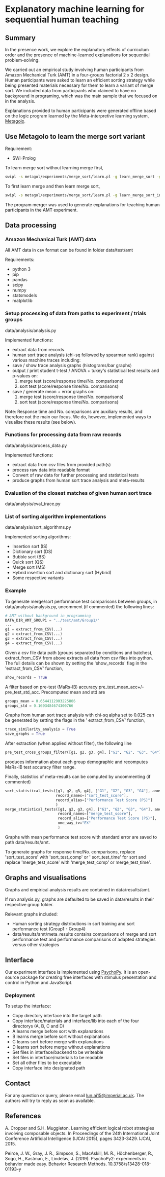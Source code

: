 # Explanatory machine learning for sequential human teaching

## Summary

In the presence work, we explore the explanatory effects of curriculum order and the presence of machine-learned
explanations for sequential problem-solving.

We carried out an empirical study involving human participants from Amazon Mechanical Turk (AMT) in a four-groups
factorial 2 x 2 design. Human participants were asked to learn an efficient sorting strategy while being presented
materials necessary for them to learn a variant of merge sort. We included data from participants who claimed to have no
background in programing, which was the main sample that we focused on in the analysis.

Explanations provided to human participants were generated offline based on the logic program learned by the
Meta-interpretive learning system, [Metagolo](https://dl.acm.org/doi/10.5555/2832581.2832726).

## Use Metagolo to learn the merge sort variant

Requirement:

- SWI-Prolog

To learn merge sort without learning merge first,

```bash
swipl -s metagol/experiments/merge_sort/learn.pl -g learn_merge_sort -g halt
```

To first learn merge and then learn merge sort,

```bash
swipl -s metagol/experiments/merge_sort/learn.pl -g learn_merge_sort_in_episodes -g halt
```

The program merger was used to generate explanations for teaching human participants in the AMT experiment.

## Data processing

### Amazon Mechanical Turk (AMT) data

All AMT data in csv format can be found in folder data/test/amt

Requirements:

- python 3
- pip
- pandas
- scipy
- numpy
- statsmodels
- matplotlib

### Setup processing of data from paths to experiment / trials groups

data/analysis/analysis.py

Implemented functions:

- extract data from records
- human sort trace analysis (chi-sq followed by spearman rank) against various machine traces including:
- save / show trace analysis graphs (histograms/bar graphs)
- output / print student t-test / ANOVA + tukey's statistical test results and p-values on:
    1) merge test (score/response time/No. comparisons)
    2) sort test (score/response time/No. comparisons)
- save / generate mean + error graphs on:
    1) merge test (score/response time/No. comparisons)
    2) sort test (score/response time/No. comparisons)

Note: Response time and No. comparisons are auxiliary results, and therefore not the main our focus. We do, however,
implemented ways to visualise these results (see below).

### Functions for processing data from raw records

data/analysis/process_data.py

Implemented functions:

- extract data from csv files from provided path(s)
- process raw data into readable format
- Convert of raw data for further processing and statistical tests
- produce graphs from human sort trace analysis and meta-results

### Evaluation of the closest matches of given human sort trace

data/analysis/eval_trace.py

### List of sorting algorithm implementations

data/analysis/sort_algorithms.py

Implemented sorting algorithms:

- Insertion sort (IS)
- Dictionary sort (DS)
- Bubble sort (BS)
- Quick sort (QS)
- Merge sort (MS)
- Hybrid insertion sort and dictionary sort (Hybrid)
- Some respective variants

### Example

To generate merge/sort performance test comparisons between groups, in data/analysis/analysis.py, uncomment (if
commented) the following lines:

```python
# AMT without background in programming
DATA_DIR_AMT_GROUP1 = "../test/amt/Group1/"
...
g1 = extract_from_CSV(...)
g2 = extract_from_CSV(...)
g3 = extract_from_CSV(...)
g4 = extract_from_CSV(...)
```

Given a csv file data path (groups separated by conditions and batches), extract_from_CSV from above extracts all data
from csv files into python. The full details can be shown by setting the 'show_records' flag in the 'extract_from_CSV'
function,

```python
show_records = True
```

A filter based on pre-test (MaRs-IB) accuracy pre_test_mean_acc+/-pre_test_std_acc. Precomputed mean and std are

```python
groups_mean = 0.6544112903225806
groups_std = 0.1693484674300766
```

Graphs from human sort trace analysis with chi-sq alpha set to 0.025 can be generated by setting the flags in the '
extract_from_CSV' function,

```python
trace_similarity_analysis = True
save_graphs = True
```

After extraction (when applied without filter), the following line

```python
pre_test_cross_groups_filter([g1, g2, g3, g4], ["G1", "G2", "G3", "G4"])
```

produces information about each group demographic and recomputes MaRs-IB test accuracy filter range.

Finally, statistics of meta-results can be computed by uncommenting (if commented)

```python
sort_statistical_tests([g1, g2, g3, g4], ["G1", "G2", "G3", "G4"], anova_two_way=True, tukey_two_way=False,
                       record_names=["sort_test_score"],
                       record_alias=["Performance Test Score (PS)"]
                       )
merge_statistical_tests([g1, g2, g3, g4], ["G1", "G2", "G3", "G4"], anova_two_way=False, tukey_two_way=False,
                        record_names=["merge_test_score"],
                        record_alias=["Performance Test Score (PS)"],
                        one_way_iv="EX"
                        )
```

Graphs with mean performance test score with standard error are saved to path data/results/amt.

To generate graphs for response time/No. comparisons, replace 'sort_test_score' with 'sort_test_comp' or '
sort_test_time' for sort and replace 'merge_test_score' with 'merge_test_comp' or merge_test_time'.

## Graphs and visualisations

Graphs and empirical analysis results are contained in data/results/amt.

If run analysis.py, graphs are defaulted to be saved in data/results in their respective group folder.

Relevant graphs included:

- Human sorting strategy distributions in sort training and sort performance test (Group1 - Group4)
- data/results/amt/meta_results contains comparisons of merge and sort performance test and performance comparisons of
  adapted strategies versus other strategies

## Interface

Our experiment interface is implemented using [PsychoPy](https://www.psychopy.org/). It is an open-source package for
creating free interfaces with stimulus presentation and control in Python and JavaScript.

### Deployment

To setup the interface:

- Copy directory interface into the target path
- Copy interface/materials and interface/lib into each of the four directorys (A, B, C and D)
- A learns merge before sort with explanations
- B learns merge before sort without explanations
- C learns sort before merge with explanations
- D learns sort before merge without explanations
- Set files in interface/backend to be writeable
- Set files in interface/materials to be readable
- Set all other files to be executable
- Copy interface into designated path

## Contact

For any question or query, please email [lun.ai15@imperial.ac.uk](lun.ai15@imperial.ac.uk). The authors will try to
reply as soon as available.

## References

A. Cropper and S.H. Muggleton. Learning efficient logical robot strategies involving composable objects. In Proceedings
of the 24th International Joint Conference Artificial Intelligence (IJCAI 2015), pages 3423-3429. IJCAI, 2015.

Peirce, J. W., Gray, J. R., Simpson, S., MacAskill, M. R., Höchenberger, R., Sogo, H., Kastman, E., Lindeløv, J. (2019).
PsychoPy2: experiments in behavior made easy. Behavior Research Methods. 10.3758/s13428-018-01193-y